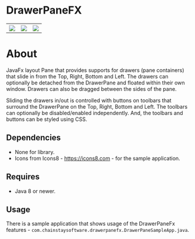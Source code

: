  # DrawerPaneFX
 
 <table>
 <tr>
 <th><img src="http://i.imgur.com/0pkounN.png"></th>
 <th><img src="http://i.imgur.com/znG03jK.png"></th>
 <th><img src="http://i.imgur.com/afFedcl.png"></th>
 </tr>
 </table>

# About 

 JavaFx layout Pane that provides supports for drawers
 (pane containers) that slide in from the Top, Right, Bottom and Left.
 The drawers can optionally be detached from the DrawerPane and floated
 within their own window. Drawers can also be dragged between the
 sides of the pane.
 
 Sliding the drawers in/out is controlled with buttons on toolbars that
 surround the DrawerPane on the Top, Right, Bottom and Left. The toolbars
 can optionally be disabled/enabled independently. And, the toolbars
 and buttons can be styled using CSS.
 
 ## Dependencies
 * None for library.
 * Icons from Icons8 - https://icons8.com - for the sample application.
 
 ## Requires
 * Java 8 or newer.
 
 ## Usage
 
 There is a sample application that shows usage of the DrawerPaneFx features - `com.chainstaysoftware.drawerpanefx.DrawerPaneSampleApp.java`.
